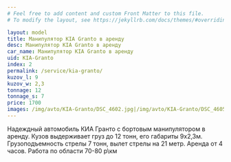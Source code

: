 ```yaml
---
# Feel free to add content and custom Front Matter to this file.
# To modify the layout, see https://jekyllrb.com/docs/themes/#overriding-theme-defaults

layout: model
title: Манипулятор KIA Granto в аренду
desc: Манипулятор KIA Granto в аренду
car_name: Манипулятор KIA Granto в аренду
uid: KIA-Granto
index: 2
permalink: /service/kia-granto/
kuzov_l: 9
kuzov_w: 2,3
tonnage: 12
tonnage_s: 7
price: 1700
images: /img/avto/KIA-Granto/DSC_4602.jpg|/img/avto/KIA-Granto/DSC_4605.jpg|/img/avto/KIA-Granto/DSC_4612.jpg
---
```


Надеждный автомобиль КИА Гранто с бортовым манипулятором в аренду. 
Кузов выдерживает груз до 12 тонн, его габариты 9х2,3м. 
Грузоподъемность стрелы 7 тонн, вылет стрелы на 21 метр. 
Аренда от 4 часов. 
Работа по области 70-80 р\км